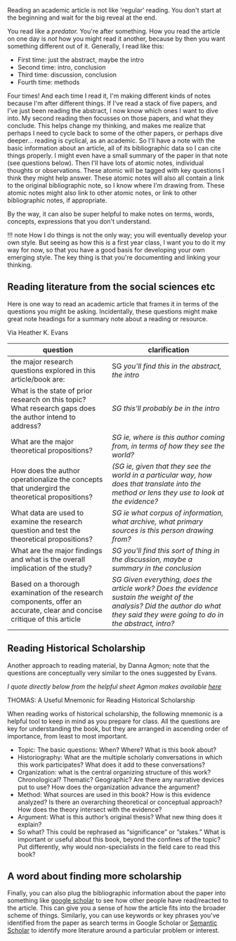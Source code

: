 

Reading an academic article is not like 'regular' reading. You don't start at the beginning and wait for the big reveal at the end.

You read like a *predator.* You're after something. How you read the article on one day is *not* how you might read it another, because by then you want something different out of it. Generally, I read like this:

+ First time: just the abstract, maybe the intro
+ Second time: intro, conclusion
+ Third time: discussion, conclusion
+ Fourth time: methods

Four times! And each time I read it, I'm making different kinds of notes because I'm after different things. If I've read a stack of five papers, and I've just been reading the abstract, I now know which ones I want to dive into. My second reading then focusses on those papers, and what they conclude. This helps change my thinking, and makes me realize that perhaps I need to cycle back to some of the other papers, or perhaps dive deeper... reading is cyclical, as an academic. So I'll have a note with the basic information about an article, all of its bibliographic data so I can cite things properly. I might even have a small summary of the paper in that note (see questions below). Then I'll have lots of atomic notes, individual thoughts or observations. These atomic will be tagged with key questions I think they might help answer. These atomic notes will also all contain a link to the original bibliographic note, so I know where I'm drawing from. These atomic notes might also link to other atomic notes, or link to other bibliographic notes, if appropriate.

By the way, it can also be super helpful to make notes on terms, words, concepts, expressions that you don't understand.

!!! note
	How I do things is not the only way; you will eventually develop your own style. But seeing as how this is a first year class, I want you to do it my way for now, so that you have a good basis for developing your own emerging style. The key thing is that you're documenting and linking your thinking.


## Reading literature from the social sciences etc

Here is one way to read an academic article that frames it in terms of the questions you might be asking. Incidentally, these questions might make great note headings for a summary note about a reading or resource. 

Via Heather K. Evans

| question       | clarification    | 
|--------------|-----------|
| the major research questions explored in this article/book are: | SG _you'll find this in the abstract, the intro_     |
|  What is the state of prior research on this topic? What research gaps does the author intend to address?     | _SG this'll probably be in the intro_ |
|What are the major theoretical propositions? | _SG ie, where is this author coming from, in terms of how they see the world?_ |
|How does the author operationalize the concepts that undergird the theoretical propositions? | _(SG ie, given that they see the world in a particular way, how does that translate into the method or lens they use to look at the evidence?_ |
|What data are used to examine the research question and test the theoretical propositions? |  _SG ie what corpus of information, what archive, what primary sources is this person drawing from?_ |
|What are the major findings and what is the overall implication of the study?| _SG you'll find this sort of thing in the discussion, maybe a summary in the conclusion_|
|Based on a thorough examination of the research components, offer an accurate, clear and concise critique of this article| _SG Given everything, does the article work? Does the evidence sustain the weight of the analysis? Did the author do what they said they were going to do in the abstract, intro?_|

## Reading Historical Scholarship

Another approach to reading material, by Danna Agmon; note that the questions are conceptually very similar to the ones suggested by Evans.

_I quote directly below from the helpful sheet Agmon makes available [here](https://drive.google.com/file/d/1hunJKCBwzELxmZJb2oaM1W5aGqorasZQ/view)_

THOMAS: A Useful Mnemonic for Reading Historical Scholarship

When reading works of historical scholarship, the following mnemonic is a helpful
tool to keep in mind as you prepare for class. All the questions are key for
understanding the book, but they are arranged in ascending order of importance,
from least to most important.

+ Topic: The basic questions: When? Where? What is this book about?
+ Historiography: What are the multiple scholarly conversations in which this work
participates? What does it add to these conversations?
+ Organization: what is the central organizing structure of this work? Chronological?
Thematic? Geographic? Are there any narrative devices put to use? How does the
organization advance the argument?
+ Method: What sources are used in this book? How is this evidence analyzed? Is
there an overarching theoretical or conceptual approach? How does the theory
intersect with the evidence?
+ Argument: What is this author’s original thesis? What new thing does it explain?
+ So what? This could be rephrased as “significance” or “stakes.” What is important or
useful about this book, beyond the confines of the topic? Put differently, why would
non-specialists in the field care to read this book?

## A word about finding more scholarship
Finally, you can also plug the bibliographic information about the paper into something like [google scholar](https://scholar.google.com) to see how other people have read/reacted to the article. This can give you a sense of how the article fits into the broader scheme of things. Similarly, you can use keywords or key phrases you've identified from the paper as search terms in Google Scholar or [Semantic Scholar](https://www.semanticscholar.org) to identify more literature around a particular problem or interest.